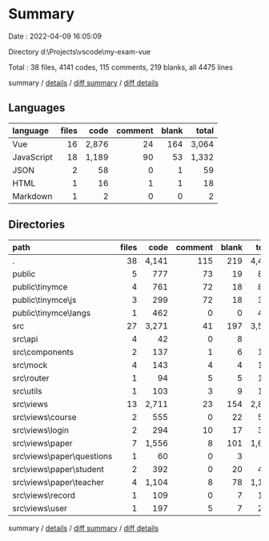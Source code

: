 # Summary

Date : 2022-04-09 16:05:09

Directory d:\Projects\vscode\my-exam-vue

Total : 38 files,  4141 codes, 115 comments, 219 blanks, all 4475 lines

summary / [details](details.md) / [diff summary](diff.md) / [diff details](diff-details.md)

## Languages
| language | files | code | comment | blank | total |
| :--- | ---: | ---: | ---: | ---: | ---: |
| Vue | 16 | 2,876 | 24 | 164 | 3,064 |
| JavaScript | 18 | 1,189 | 90 | 53 | 1,332 |
| JSON | 2 | 58 | 0 | 1 | 59 |
| HTML | 1 | 16 | 1 | 1 | 18 |
| Markdown | 1 | 2 | 0 | 0 | 2 |

## Directories
| path | files | code | comment | blank | total |
| :--- | ---: | ---: | ---: | ---: | ---: |
| . | 38 | 4,141 | 115 | 219 | 4,475 |
| public | 5 | 777 | 73 | 19 | 869 |
| public\tinymce | 4 | 761 | 72 | 18 | 851 |
| public\tinymce\js | 3 | 299 | 72 | 18 | 389 |
| public\tinymce\langs | 1 | 462 | 0 | 0 | 462 |
| src | 27 | 3,271 | 41 | 197 | 3,509 |
| src\api | 4 | 42 | 0 | 8 | 50 |
| src\components | 2 | 137 | 1 | 6 | 144 |
| src\mock | 4 | 143 | 4 | 4 | 151 |
| src\router | 1 | 94 | 5 | 5 | 104 |
| src\utils | 1 | 103 | 3 | 9 | 115 |
| src\views | 13 | 2,711 | 23 | 154 | 2,888 |
| src\views\course | 2 | 555 | 0 | 22 | 577 |
| src\views\login | 2 | 294 | 10 | 17 | 321 |
| src\views\paper | 7 | 1,556 | 8 | 101 | 1,665 |
| src\views\paper\questions | 1 | 60 | 0 | 3 | 63 |
| src\views\paper\student | 2 | 392 | 0 | 20 | 412 |
| src\views\paper\teacher | 4 | 1,104 | 8 | 78 | 1,190 |
| src\views\record | 1 | 109 | 0 | 7 | 116 |
| src\views\user | 1 | 197 | 5 | 7 | 209 |

summary / [details](details.md) / [diff summary](diff.md) / [diff details](diff-details.md)